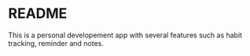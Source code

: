 # README

This is a personal developement app with several features such as habit tracking, reminder and notes.

